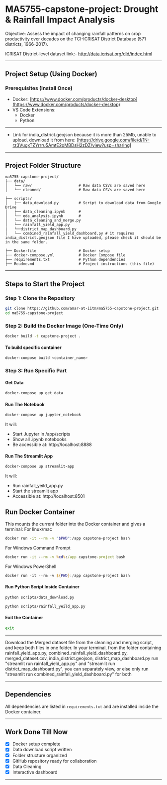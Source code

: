 # MA5755-capstone-project: Drought & Rainfall Impact Analysis
Objective: Assess the impact of changing rainfall patterns on crop productivity over decades on the TCI-ICRISAT District Database (571 districts, 1966-2017).

ICRISAT District-level dataset
link:- http://data.icrisat.org/dld/index.html

---

## Project Setup (Using Docker)

### Prerequisites (Install Once)
- Docker: [https://www.docker.com/products/docker-desktop](https://www.docker.com/products/docker-desktop)
- VS Code Extensions:
  - Docker
  - Python

---
- Link for india_district.geojson because it is more than 25Mb, unable to upload, download it from here: [https://drive.google.com/file/d/1N-rz3VugxTZYrrru5AmtE2oMBDsH2zDZ/view?usp=sharing]
---
## Project Folder Structure
```
ma5755-capstone-project/
├── data/
│   └── raw/                     # Raw data CSVs are saved here
│   └── cleaned/                 # Raw data CSVs are saved here

├── scripts/
│   ├── data_download.py         # Script to download data from Google Drive
│   ├── data_cleaning.ipynb      # 
│   └── eda_analysis.ipynb       # 
│   └── data_cleaning_and_merge.py  
│   └── rainfall_yield_app.py       
|   └──district_map_dashboard.py 
│   └── combined_rainfall_yield_dashboard.py # it requires india_district.geojson file I have uploaded, please check it should be in the same folder.
          
├── Dockerfile                   # Docker setup
├── docker-compose.yml           # Docker Compose file
├── requirements.txt             # Python dependencies
├── Readme.md                    # Project instructions (this file)

```
---
## Steps to Start the Project 

### Step 1: Clone the Repository
```bash
git clone https://github.com/amar-at-iitm/ma5755-capstone-project.git
cd ma5755-capstone-project
```

### Step 2: Build the Docker Image (One-Time Only)
```bash
docker build -t capstone-project .
```
#### To build specific container
```bash
docker-compose build <container_name>
```
### Step 3: Run Specific Part
#### Get Data
```bash
docker-compose up get_data
```

#### Run The Notebook
```bash
docker-compose up jupyter_notebook
```
It will:
- Start Jupyter in /app/scripts
- Show all .ipynb notebooks
- Be accessible at: http://localhost:8888

#### Run The Streamlit App
```bash
docker-compose up streamlit-app
```
It will:
- Run rainfall_yeild_app.py
- Start the streamlit app
- Accessible at: http://localhost:8501
  
## Run Docker Container
This mounts the current folder into the Docker container and gives a terminal:
For linux/mac
```bash
docker run -it --rm -v "$PWD":/app capstone-project bash
```
For Windows Command Prompt
```cmd
docker run -it --rm -v %cd%:/app capstone-project bash
```
For Windows PowerShell
```PowerShell
docker run -it --rm -v ${PWD}:/app capstone-project bash
```
#### Run Python Script Inside Container
```bash
python scripts/data_download.py
```
```bash
python scripts/rainfall_yeild_app.py
```

#### Exit the Container
```bash
exit
```
---


Download the Merged dataset file from the cleaning and merging script, and keep both files in one folder.
In your terminal, from the folder containing rainfall_yield_app.py, combined_rainfall_yield_dashboard.py, merged_dataset.csv, india_district.geojson, district_map_dashboard.py run "streamlit run rainfall_yield_app.py" and "streamlit run district_map_dashboard.py", you can separately view, or else only run "streamlit run combined_rainfall_yield_dashboard.py" for both

---

## Dependencies
All dependencies are listed in `requirements.txt` and are installed inside the Docker container.

---

## Work Done Till Now
- [x] Docker setup complete
- [x] Data download script written
- [x] Folder structure organized
- [x] GitHub repository ready for collaboration
- [x] Data Cleaning
- [x] Interactive dashboard
---



